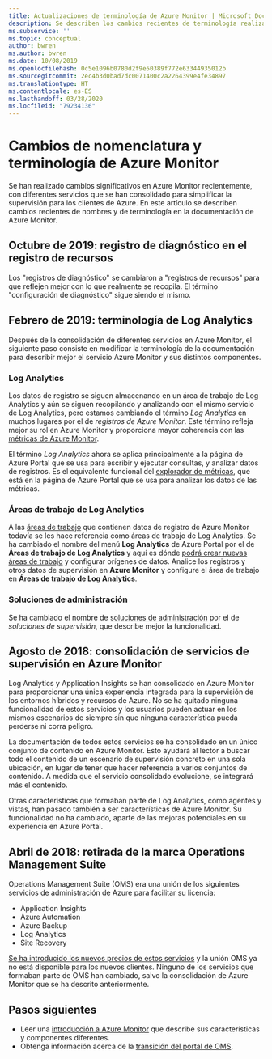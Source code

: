 ```yaml
---
title: Actualizaciones de terminología de Azure Monitor | Microsoft Docs
description: Se describen los cambios recientes de terminología realizados en los servicios de supervisión de Azure.
ms.subservice: ''
ms.topic: conceptual
author: bwren
ms.author: bwren
ms.date: 10/08/2019
ms.openlocfilehash: 0c5e1096b0780d2f9e50389f772e63344935012b
ms.sourcegitcommit: 2ec4b3d0bad7dc0071400c2a2264399e4fe34897
ms.translationtype: HT
ms.contentlocale: es-ES
ms.lasthandoff: 03/28/2020
ms.locfileid: "79234136"
---
```

# <a name="azure-monitor-naming-and-terminology-changes"></a>Cambios de nomenclatura y terminología de Azure Monitor
Se han realizado cambios significativos en Azure Monitor recientemente, con diferentes servicios que se han consolidado para simplificar la supervisión para los clientes de Azure. En este artículo se describen cambios recientes de nombres y de terminología en la documentación de Azure Monitor.

## <a name="october-2019---diagnostic-log-to-resource-log"></a>Octubre de 2019: registro de diagnóstico en el registro de recursos
Los "registros de diagnóstico" se cambiaron a "registros de recursos" para que reflejen mejor con lo que realmente se recopila. El término "configuración de diagnóstico" sigue siendo el mismo.  

## <a name="february-2019---log-analytics-terminology"></a>Febrero de 2019: terminología de Log Analytics
Después de la consolidación de diferentes servicios en Azure Monitor, el siguiente paso consiste en modificar la terminología de la documentación para describir mejor el servicio Azure Monitor y sus distintos componentes. 

### <a name="log-analytics"></a>Log Analytics
Los datos de registro se siguen almacenando en un área de trabajo de Log Analytics y aún se siguen recopilando y analizando con el mismo servicio de Log Analytics, pero estamos cambiando el término _Log Analytics_ en muchos lugares por el de _registros de Azure Monitor_. Este término refleja mejor su rol en Azure Monitor y proporciona mayor coherencia con las [métricas de Azure Monitor](platform/data-platform-metrics.md).

El término _Log Analytics_ ahora se aplica principalmente a la página de Azure Portal que se usa para escribir y ejecutar consultas, y analizar datos de registros. Es el equivalente funcional del [explorador de métricas](platform/metrics-charts.md), que está en la página de Azure Portal que se usa para analizar los datos de las métricas.

### <a name="log-analytics-workspaces"></a>Áreas de trabajo de Log Analytics
A las [áreas de trabajo](platform/manage-access.md) que contienen datos de registro de Azure Monitor todavía se les hace referencia como áreas de trabajo de Log Analytics. Se ha cambiado el nombre del menú **Log Analytics** de Azure Portal por el de **Áreas de trabajo de Log Analytics** y aquí es dónde [podrá crear nuevas áreas de trabajo](learn/quick-create-workspace.md) y configurar orígenes de datos. Analice los registros y otros datos de supervisión en **Azure Monitor** y configure el área de trabajo en **Áreas de trabajo de Log Analytics**.

### <a name="management-solutions"></a>Soluciones de administración
Se ha cambiado el nombre de [soluciones de administración](insights/solutions.md) por el de _soluciones de supervisión_, que describe mejor la funcionalidad.


## <a name="august-2018---consolidation-of-monitoring-services-into-azure-monitor"></a>Agosto de 2018: consolidación de servicios de supervisión en Azure Monitor
Log Analytics y Application Insights se han consolidado en Azure Monitor para proporcionar una única experiencia integrada para la supervisión de los entornos híbridos y recursos de Azure. No se ha quitado ninguna funcionalidad de estos servicios y los usuarios pueden actuar en los mismos escenarios de siempre sin que ninguna característica pueda perderse ni corra peligro.

La documentación de todos estos servicios se ha consolidado en un único conjunto de contenido en Azure Monitor. Esto ayudará al lector a buscar todo el contenido de un escenario de supervisión concreto en una sola ubicación, en lugar de tener que hacer referencia a varios conjuntos de contenido. A medida que el servicio consolidado evolucione, se integrará más el contenido.

Otras características que formaban parte de Log Analytics, como agentes y vistas, han pasado también a ser características de Azure Monitor. Su funcionalidad no ha cambiado, aparte de las mejoras potenciales en su experiencia en Azure Portal.


## <a name="april-2018---retirement-of-operations-management-suite-brand"></a>Abril de 2018: retirada de la marca Operations Management Suite
Operations Management Suite (OMS) era una unión de los siguientes servicios de administración de Azure para facilitar su licencia:

- Application Insights
- Azure Automation
- Azure Backup
- Log Analytics
- Site Recovery

[Se ha introducido los nuevos precios de estos servicios](https://azure.microsoft.com/blog/introducing-a-new-way-to-purchase-azure-monitoring-services/) y la unión OMS ya no está disponible para los nuevos clientes. Ninguno de los servicios que formaban parte de OMS han cambiado, salvo la consolidación de Azure Monitor que se ha descrito anteriormente. 




## <a name="next-steps"></a>Pasos siguientes

- Leer una [introducción a Azure Monitor](overview.md) que describe sus características y componentes diferentes.
- Obtenga información acerca de la [transición del portal de OMS](../log-analytics/log-analytics-oms-portal-transition.md).
